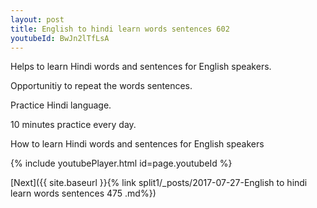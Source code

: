```yaml
---
layout: post
title: English to hindi learn words sentences 602 
youtubeId: BwJn2lTfLsA
---
```

 
 
Helps to learn Hindi words and sentences for English speakers.

Opportunitiy to repeat the words sentences. 

Practice Hindi language. 
 
10 minutes practice every day. 
 
How to learn Hindi words and sentences for English speakers 
 
{% include youtubePlayer.html id=page.youtubeId %}
 
 
[Next]({{ site.baseurl }}{% link  split1/_posts/2017-07-27-English to hindi learn words sentences 475 .md%})
 
